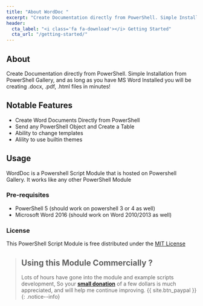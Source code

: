 ```yaml
---
title: "About WordDoc "
excerpt: "Create Documentation directly from PowerShell. Simple Installation from PowerShell Gallery, and as long as you have MS Word Installed you will be creating .docx, .pdf, .html files in minutes!"
header:
  cta_label: "<i class='fa fa-download'></i> Getting Started"
  cta_url: "/getting-started/"
---
```


## About

Create Documentation directly from PowerShell. Simple Installation from PowerShell Gallery, and as long as you have MS Word Installed you will be creating .docx, .pdf, .html files in minutes!


## Notable Features
 - Create Word Documents Directly from PowerShell 
 - Send any PowerShell Object and Create a Table
 - Ability to change templates 
 - Alility to use builtin themes

## Usage

WordDoc is a Powershell Script Module that is hosted on Powershell Gallery.  It works like any other PowerShell Module

### Pre-requisites
 * PowerShell 5 (should work on powershell 3 or 4 as well)
 * Microsoft Word 2016 (should work on Word 2010/2013 as well)

### License 
 This PowerShell Script Module is free distributed under the [MIT License](/license)

>## Using this Module Commercially ? 
>Lots of hours have gone into the module and example scripts development, So your [**small donation**](https://www.paypal.me/shanehoey) of a few dollars is much appreciated, and will help me continue improving. {{ site.btn_paypal }}
{: .notice--info}
